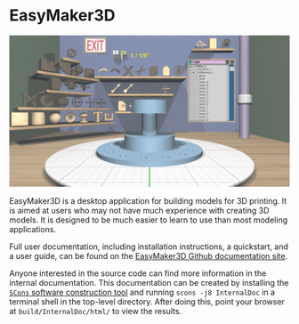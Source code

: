 # EasyMaker3D

 ![EasyMaker3D in use](PublicDoc/docs/images/Logo.jpg)

EasyMaker3D is a desktop application for building models for 3D printing. It is
aimed at users who may not have much experience with creating 3D models. It is
designed to be much easier to learn to use than most modeling applications.

Full user documentation, including installation instructions, a quickstart, and
a user guide, can be found on the [EasyMaker3D Github documentation
site](https://pss959.github.io/EasyMaker3D/).

Anyone interested in the source code can find more information in the internal
documentation. This documentation can be created by installing the [`SCons`
software construction tool](https://www.scons.org/) and running `scons -j8
InternalDoc` in a terminal shell in the top-level directory. After doing this,
point your browser at `build/InternalDoc/html/` to view the results.
